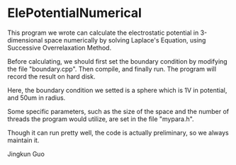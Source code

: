 ElePotentialNumerical
=====================

This program we wrote can calculate the electrostatic potential in 3-dimensional space numerically by solving Laplace's Equation, using Successive Overrelaxation Method.

Before calculating, we should first set the boundary condition by modifying the file "boundary.cpp". Then compile, and finally run. The program will record the result on hard disk.

Here, the boundary condition we setted is a sphere which is 1V in potential, and 50um in radius. 

Some specific parameters, such as the size of the space and the number of threads the program would utilize, are set in the file "mypara.h".

Though it can run pretty well, the code is actually preliminary, so we always maintain it.

Jingkun Guo
